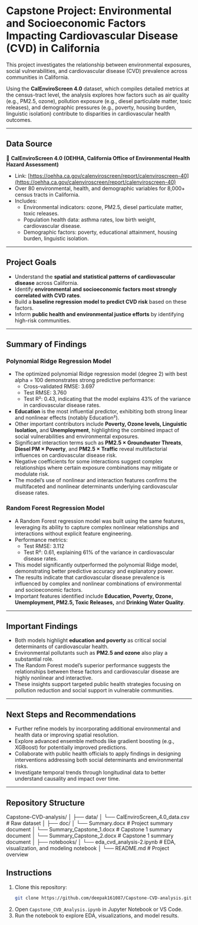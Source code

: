 # Capstone Project: Environmental and Socioeconomic Factors Impacting Cardiovascular Disease (CVD) in California

This project investigates the relationship between environmental exposures, social vulnerabilities, and cardiovascular disease (CVD) prevalence across communities in California.

Using the **CalEnviroScreen 4.0** dataset, which compiles detailed metrics at the census-tract level, the analysis explores how factors such as air quality (e.g., PM2.5, ozone), pollution exposure (e.g., diesel particulate matter, toxic releases), and demographic pressures (e.g., poverty, housing burden, linguistic isolation) contribute to disparities in cardiovascular health outcomes.

---

## Data Source

📂 **CalEnviroScreen 4.0 (OEHHA, California Office of Environmental Health Hazard Assessment)**  
- Link: [https://oehha.ca.gov/calenviroscreen/report/calenviroscreen-40](https://oehha.ca.gov/calenviroscreen/report/calenviroscreen-40)  
- Over 80 environmental, health, and demographic variables for 8,000+ census tracts in California.  
- Includes:
  - Environmental indicators: ozone, PM2.5, diesel particulate matter, toxic releases.
  - Population health data: asthma rates, low birth weight, cardiovascular disease.
  - Demographic factors: poverty, educational attainment, housing burden, linguistic isolation.

---

## Project Goals

- Understand the **spatial and statistical patterns of cardiovascular disease** across California.  
- Identify **environmental and socioeconomic factors most strongly correlated with CVD rates**.  
- Build a **baseline regression model to predict CVD risk** based on these factors.  
- Inform **public health and environmental justice efforts** by identifying high-risk communities.

---

## Summary of Findings

### Polynomial Ridge Regression Model

- The optimized polynomial Ridge regression model (degree 2) with best alpha = 100 demonstrates strong predictive performance:
  - Cross-validated RMSE: 3.697  
  - Test RMSE: 3.760  
  - Test R²: 0.43, indicating that the model explains 43% of the variance in cardiovascular disease rates.
- **Education** is the most influential predictor, exhibiting both strong linear and nonlinear effects (notably Education²).
- Other important contributors include **Poverty, Ozone levels, Linguistic Isolation,** and **Unemployment**, highlighting the combined impact of social vulnerabilities and environmental exposures.
- Significant interaction terms such as **PM2.5 × Groundwater Threats**, **Diesel PM × Poverty**, and **PM2.5 × Traffic** reveal multifactorial influences on cardiovascular disease risk.
- Negative coefficients for some interactions suggest complex relationships where certain exposure combinations may mitigate or modulate risk.
- The model’s use of nonlinear and interaction features confirms the multifaceted and nonlinear determinants underlying cardiovascular disease rates.

### Random Forest Regression Model

- A Random Forest regression model was built using the same features, leveraging its ability to capture complex nonlinear relationships and interactions without explicit feature engineering.
- Performance metrics:
  - Test RMSE: 3.112  
  - Test R²: 0.61, explaining 61% of the variance in cardiovascular disease rates.
- This model significantly outperformed the polynomial Ridge model, demonstrating better predictive accuracy and explanatory power.
- The results indicate that cardiovascular disease prevalence is influenced by complex and nonlinear combinations of environmental and socioeconomic factors.
- Important features identified include **Education, Poverty, Ozone, Unemployment, PM2.5, Toxic Releases,** and **Drinking Water Quality**.

---

## Important Findings

- Both models highlight **education and poverty** as critical social determinants of cardiovascular health.
- Environmental pollutants such as **PM2.5 and ozone** also play a substantial role.
- The Random Forest model’s superior performance suggests the relationships between these factors and cardiovascular disease are highly nonlinear and interactive.
- These insights support targeted public health strategies focusing on pollution reduction and social support in vulnerable communities.
  
---

## Next Steps and Recommendations

- Further refine models by incorporating additional environmental and health data or improving spatial resolution.
- Explore advanced ensemble methods like gradient boosting (e.g., XGBoost) for potentially improved predictions.
- Collaborate with public health officials to apply findings in designing interventions addressing both social determinants and environmental risks.
- Investigate temporal trends through longitudinal data to better understand causality and impact over time.

---

## Repository Structure

Capstone-CVD-analysis/
│
├── data/
│ └── CalEnviroScreen_4.0_data.csv # Raw dataset
│
├── doc/
│ └── Summary.docx # Project summary document
│ └── Summary_Capstone_1.docx # Capstone 1 summary document
│ └── Summary_Capstone_2.docx # Capstone 1 summary document
│
├── notebooks/
│ └── eda_cvd_analysis-2.ipynb # EDA, visualization, and modeling notebook
│
└── README.md # Project overview

## Instructions

1. Clone this repository:
    ```bash
    git clone https://github.com/deepak161087/Capstone-CVD-analysis.git
    ```
2. Open `Capstone_CVD_Analysis.ipynb` in Jupyter Notebook or VS Code.
3. Run the notebook to explore EDA, visualizations, and model results.
